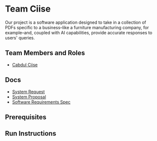 # Team Ciise

Our project is a software application designed to take in a collection of PDFs specific to a business–like a furniture manufacturing company, for example–and, coupled with AI capabilities, provide accurate responses to users' queries. 

## Team Members and Roles

* [Cabdul Ciise](https://cabdulciise.github.io/CIS641-HW2-Ciise/)

## Docs
* [System Request](docs/SystemRequest.md)
* [System Proposal](docs/SystemProposal.md)
* [Software Requirements Spec](docs/SoftwareRequirementsSpec.md)

## Prerequisites

## Run Instructions
